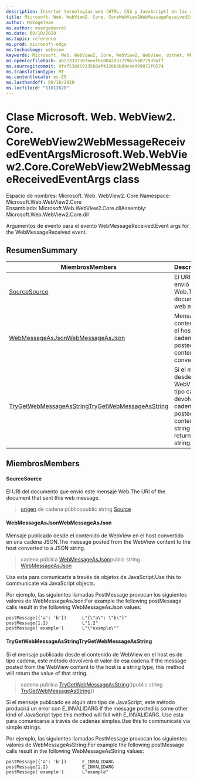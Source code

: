 ```yaml
---
description: Insertar tecnologías web (HTML, CSS y JavaScript) en las aplicaciones nativas con el control Microsoft Edge WebView2
title: Microsoft. Web. WebView2. Core. CoreWebView2WebMessageReceivedEventArgs
author: MSEdgeTeam
ms.author: msedgedevrel
ms.date: 09/10/2020
ms.topic: reference
ms.prod: microsoft-edge
ms.technology: webview
keywords: Microsoft. Web. WebView2, Core, WebView2, WebView, dotnet, WPF, WinForms, App, Edge, CoreWebView2, CoreWebView2Controller, control de explorador, Edge HTML, Microsoft. Web. WebView2. Core. CoreWebView2WebMessageReceivedEventArgs
ms.openlocfilehash: ab273337307eeef6e8842d337296756877939aff
ms.sourcegitcommit: 0faf538d5033508af4320b9b89c4ed99872f0574
ms.translationtype: MT
ms.contentlocale: es-ES
ms.lasthandoff: 09/10/2020
ms.locfileid: "11012628"
---
```

# <span data-ttu-id="fc8fb-104">Clase Microsoft. Web. WebView2. Core. CoreWebView2WebMessageReceivedEventArgs</span><span class="sxs-lookup"><span data-stu-id="fc8fb-104">Microsoft.Web.WebView2.Core.CoreWebView2WebMessageReceivedEventArgs class</span></span> 

<span data-ttu-id="fc8fb-105">Espacio de nombres: Microsoft. Web. WebView2. Core </span><span class="sxs-lookup"><span data-stu-id="fc8fb-105">Namespace: Microsoft.Web.WebView2.Core</span></span>\
<span data-ttu-id="fc8fb-106">Ensamblado: Microsoft.Web.WebView2.Core.dll</span><span class="sxs-lookup"><span data-stu-id="fc8fb-106">Assembly: Microsoft.Web.WebView2.Core.dll</span></span>

<span data-ttu-id="fc8fb-107">Argumentos de evento para el evento WebMessageReceived.</span><span class="sxs-lookup"><span data-stu-id="fc8fb-107">Event args for the WebMessageReceived event.</span></span>

## <span data-ttu-id="fc8fb-108">Resumen</span><span class="sxs-lookup"><span data-stu-id="fc8fb-108">Summary</span></span>

 <span data-ttu-id="fc8fb-109">Miembros</span><span class="sxs-lookup"><span data-stu-id="fc8fb-109">Members</span></span>                        | <span data-ttu-id="fc8fb-110">Descripciones</span><span class="sxs-lookup"><span data-stu-id="fc8fb-110">Descriptions</span></span>
--------------------------------|---------------------------------------------
[<span data-ttu-id="fc8fb-111">Source</span><span class="sxs-lookup"><span data-stu-id="fc8fb-111">Source</span></span>](#source) | <span data-ttu-id="fc8fb-112">El URI del documento que envió este mensaje Web.</span><span class="sxs-lookup"><span data-stu-id="fc8fb-112">The URI of the document that sent this web message.</span></span>
[<span data-ttu-id="fc8fb-113">WebMessageAsJson</span><span class="sxs-lookup"><span data-stu-id="fc8fb-113">WebMessageAsJson</span></span>](#webmessageasjson) | <span data-ttu-id="fc8fb-114">Mensaje publicado desde el contenido de WebView en el host convertido en una cadena JSON.</span><span class="sxs-lookup"><span data-stu-id="fc8fb-114">The message posted from the WebView content to the host converted to a JSON string.</span></span>
[<span data-ttu-id="fc8fb-115">TryGetWebMessageAsString</span><span class="sxs-lookup"><span data-stu-id="fc8fb-115">TryGetWebMessageAsString</span></span>](#trygetwebmessageasstring) | <span data-ttu-id="fc8fb-116">Si el mensaje publicado desde el contenido de WebView en el host es de tipo cadena, este método devolverá el valor de esa cadena.</span><span class="sxs-lookup"><span data-stu-id="fc8fb-116">If the message posted from the WebView content to the host is a string type, this method will return the value of that string.</span></span>

## <span data-ttu-id="fc8fb-117">Miembros</span><span class="sxs-lookup"><span data-stu-id="fc8fb-117">Members</span></span>

#### <span data-ttu-id="fc8fb-118">Source</span><span class="sxs-lookup"><span data-stu-id="fc8fb-118">Source</span></span> 

<span data-ttu-id="fc8fb-119">El URI del documento que envió este mensaje Web.</span><span class="sxs-lookup"><span data-stu-id="fc8fb-119">The URI of the document that sent this web message.</span></span>

> <span data-ttu-id="fc8fb-120">[origen](#source) de cadena público</span><span class="sxs-lookup"><span data-stu-id="fc8fb-120">public string [Source](#source)</span></span>

#### <span data-ttu-id="fc8fb-121">WebMessageAsJson</span><span class="sxs-lookup"><span data-stu-id="fc8fb-121">WebMessageAsJson</span></span> 

<span data-ttu-id="fc8fb-122">Mensaje publicado desde el contenido de WebView en el host convertido en una cadena JSON.</span><span class="sxs-lookup"><span data-stu-id="fc8fb-122">The message posted from the WebView content to the host converted to a JSON string.</span></span>

> <span data-ttu-id="fc8fb-123">cadena pública [WebMessageAsJson](#webmessageasjson)</span><span class="sxs-lookup"><span data-stu-id="fc8fb-123">public string [WebMessageAsJson](#webmessageasjson)</span></span>

<span data-ttu-id="fc8fb-124">Usa esta para comunicarte a través de objetos de JavaScript.</span><span class="sxs-lookup"><span data-stu-id="fc8fb-124">Use this to communicate via JavaScript objects.</span></span>

<span data-ttu-id="fc8fb-125">Por ejemplo, las siguientes llamadas PostMessage provocan los siguientes valores de WebMessageAsJson:</span><span class="sxs-lookup"><span data-stu-id="fc8fb-125">For example the following postMessage calls result in the following WebMessageAsJson values:</span></span>

```
postMessage({'a': 'b'})      L"{\"a\": \"b\"}"
postMessage(1.2)             L"1.2"
postMessage('example')       L"\"example\""
```

#### <span data-ttu-id="fc8fb-126">TryGetWebMessageAsString</span><span class="sxs-lookup"><span data-stu-id="fc8fb-126">TryGetWebMessageAsString</span></span> 

<span data-ttu-id="fc8fb-127">Si el mensaje publicado desde el contenido de WebView en el host es de tipo cadena, este método devolverá el valor de esa cadena.</span><span class="sxs-lookup"><span data-stu-id="fc8fb-127">If the message posted from the WebView content to the host is a string type, this method will return the value of that string.</span></span>

> <span data-ttu-id="fc8fb-128">cadena pública [TryGetWebMessageAsString](#trygetwebmessageasstring)()</span><span class="sxs-lookup"><span data-stu-id="fc8fb-128">public string [TryGetWebMessageAsString](#trygetwebmessageasstring)()</span></span>

<span data-ttu-id="fc8fb-129">Si el mensaje publicado es algún otro tipo de JavaScript, este método producirá un error con E_INVALIDARG.</span><span class="sxs-lookup"><span data-stu-id="fc8fb-129">If the message posted is some other kind of JavaScript type this method will fail with E_INVALIDARG.</span></span> <span data-ttu-id="fc8fb-130">Use esta para comunicarse a través de cadenas simples.</span><span class="sxs-lookup"><span data-stu-id="fc8fb-130">Use this to communicate via simple strings.</span></span>

<span data-ttu-id="fc8fb-131">Por ejemplo, las siguientes llamadas PostMessage provocan los siguientes valores de WebMessageAsString:</span><span class="sxs-lookup"><span data-stu-id="fc8fb-131">For example the following postMessage calls result in the following WebMessageAsString values:</span></span>

```
postMessage({'a': 'b'})      E_INVALIDARG
postMessage(1.2)             E_INVALIDARG
postMessage('example')       L"example"
```


